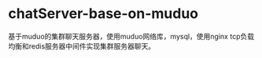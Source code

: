 # chatServer-base-on-muduo
基于muduo的集群聊天服务器，使用muduo网络库，mysql，使用nginx tcp负载均衡和redis服务器中间件实现集群服务器聊天。



